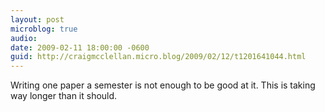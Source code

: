 ```yaml
---
layout: post
microblog: true
audio: 
date: 2009-02-11 18:00:00 -0600
guid: http://craigmcclellan.micro.blog/2009/02/12/t1201641044.html
---
```

Writing one paper a semester is not enough to be good at it.  This is taking way longer than it should.
